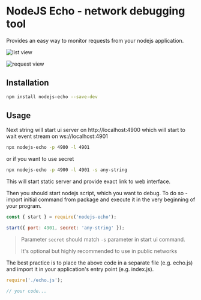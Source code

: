 # NodeJS Echo - network debugging tool

Provides an easy way to monitor requests from your nodejs application.

![list view](https://github.com/Anissoft/nodejs-echo/raw/master/screenshots/rl.png)

![request view](https://github.com/Anissoft/nodejs-echo/raw/master/screenshots/rw.png)

## Installation

```sh
npm install nodejs-echo --save-dev
```

## Usage

Next string will start ui server on http://localhost:4900 which will start to wait event stream on ws://localhost:4901

```sh
npx nodejs-echo -p 4900 -l 4901
```

or if you want to use secret

```sh
npx nodejs-echo -p 4900 -l 4901 -s any-string
```

This will start static server and provide exact link to web interface.

Then you should start nodejs script, which you want to debug. To do so - import initial command from package and execute it in the very beginning of your program.

```js
const { start } = require('nodejs-echo');

start({ port: 4901, secret: 'any-string' });
```

> Parameter `secret` should match `-s` parameter in start ui command.
> 
> It's optional but highly recommended to use in public networks

The best practice is to place the above code in a separate file (e.g. echo.js) and import it in your application's entry point (e.g. index.js).

```js
require('./echo.js');

// your code...
```
